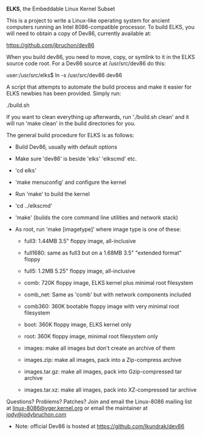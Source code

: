 **ELKS**, the Embeddable Linux Kernel Subset

This is a project to write a Linux-like operating system for ancient
computers running an Intel 8086-compatible processor. To build ELKS, you
will need to obtain a copy of Dev86, currently available at:

https://github.com/jbruchon/dev86

When you build dev86, you need to move, copy, or symlink to it in the
ELKS source code root. For a Dev86 source at /usr/src/dev86 do this:

user:/usr/src/elks$ ln -s /usr/src/dev86 dev86

A script that attempts to automate the build process and make it easier
for ELKS newbies has been provided. Simply run:

./build.sh

If you want to clean everything up afterwards, run './build.sh clean'
and it will run 'make clean' in the build directories for you.

The general build procedure for ELKS is as follows:

* Build Dev86, usually with default options

* Make sure 'dev86' is beside 'elks' 'elkscmd' etc.

* 'cd elks'

* 'make menuconfig' and configure the kernel

* Run 'make' to build the kernel

* 'cd ../elkscmd'

* 'make' (builds the core command line utilities and network stack)

* As root, run 'make [imagetype]' where image type is one of these:

  - full3: 1.44MB 3.5" floppy image, all-inclusive

  - full1680: same as full3 but on a 1.68MB 3.5" "extended format" floppy

  - full5: 1.2MB 5.25" floppy image, all-inclusive

  - comb: 720K floppy image, ELKS kernel plus minimal root filesystem

  - comb_net: Same as 'comb' but with network components included

  - comb360: 360K bootable floppy image with very minimal root filesystem

  - boot: 360K floppy image, ELKS kernel only

  - root: 360K floppy image, minimal root filesystem only

  - images: make all images but don't create an archive of them
  - images.zip: make all images, pack into a Zip-compress archive
  - images.tar.gz: make all images, pack into Gzip-compressed tar archive
  - images.tar.xz: make all images, pack into XZ-compressed tar archive

Questions? Problems? Patches? Join and email the Linux-8086 mailing list at
linux-8086@vger.kernel.org or email the maintainer at jody@jodybruchon.com

* Note: official Dev86 is hosted at https://github.com/lkundrak/dev86
